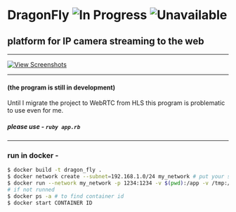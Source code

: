 # DragonFly ![In Progress](https://img.shields.io/badge/WebRTC-in%20progress-orange)  ![Unavailable](https://img.shields.io/badge/Docker-unavailable-red)
## platform for IP camera streaming to the web
___
[![View Screenshots](https://dummyimage.com/200x60/007bff/ffffff.png&text=View+Screenshots)](screenshots/README.md)
___

#### (the program is still in development)
Until I migrate the project to WebRTC from HLS this program is problematic to use even for me.
##### please use - `ruby app.rb`
___

### run in docker - 
```bash
$ docker build -t dragon_fly .
$ docker network create --subnet=192.168.1.0/24 my_network # put your subnet instead of 192.168.1.0/24   
$ docker run --network my_network -p 1234:1234 -v $(pwd):/app -v /tmp:/tmp dragon_fly
# if not runned
$ docker ps -a # to find container id
$ docker start CONTAINER ID
```
